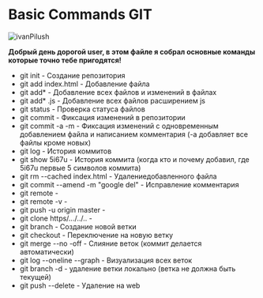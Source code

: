 # Basic Commands GIT

![ivanPilush](https://upload.wikimedia.org/wikipedia/commons/thumb/e/e0/Git-logo.svg/640px-Git-logo.svg.png)

**Добрый день дорогой user, в этом файле я собрал основные команды которые точно тебе пригодятся!**

* git init - Создание репозитория
* git add index.html - Добавление файла 
* git add* - Добавление всех файлов и изменений в файлах
* git add* .js - Добавление всех файлов расширением js
* git status - Проверка статуса файлов
* git commit - Фиксация изменений в репозитории
* git commit -a -m - Фиксация изменений с одновременным добавлением файла и написанием комментария (-a добавляет все файлы кроме новых)
* git log - История коммитов
* git show 5i67u - История коммита (когда кто и почему добавил, где 5i67u первые 5 символов коммита)
* git rm --cached index.html - Удалениедобавленного файла
* git commit --amend -m "google del" - Исправление комментария 
* git remote - 
* git remote -v -
* git push -u origin master -
* git clone https/.../../.. -
* git branch - Создание новой ветки
* git checkout - Переключение на новую ветку
* git merge --no -off - Слияние веток (коммит делается автоматически)
* git log --oneline --graph - Визуализация всех веток
* git branch -d - удаление ветки локально (ветка не должна быть текущей)
* git push --delete - Удаление на web

